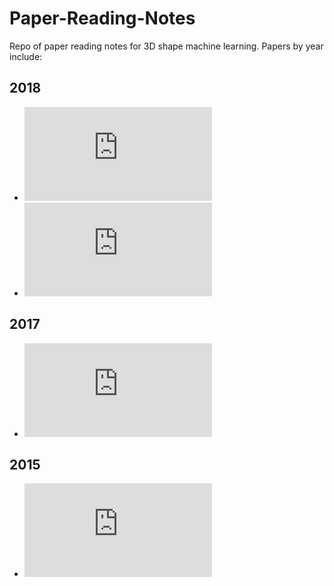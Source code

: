 # Paper-Reading-Notes
Repo of paper reading notes for 3D shape machine learning. Papers by year include:

## 2018
- ![CSGNet: Neural Shape Parser for Constructive Solid Geometry](https://github.com/AndrewColligan/Paper-Reading-Notes/blob/master/Notes/CSGNet.MD)
- ![Learning localized features in 3D CAD models for manufacturability analysis of drilled holes (DLDFM)](https://github.com/AndrewColligan/Paper-Reading-Notes/blob/master/Notes/DLDFM.md)

## 2017
- ![O-CNN: Octree-based Convolutional Neural Networks for 3D Shape Analysis](https://github.com/AndrewColligan/Paper-Reading-Notes/blob/master/Notes/O-CNN.md)

## 2015
- ![3D ShapeNets: A Deep Representation for Volumetric Shapes](https://github.com/AndrewColligan/Paper-Reading-Notes/blob/master/Notes/ShapeNet.md)
      

